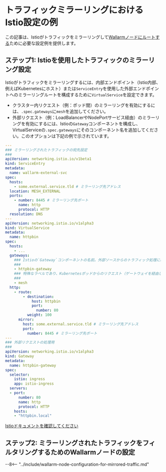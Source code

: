 # トラフィックミラーリングにおけるIstio設定の例

この記事は、Istioがトラフィックをミラーリングして[Wallarmノードにルートする](overview.md)ために必要な設定例を提供します。

## ステップ1: Istioを使用したトラフィックのミラーリング設定

Istioがトラフィックをミラーリングするには、内部エンドポイント（Istio内部、例えばKubernetesにホスト）または`ServiceEntry`を使用した外部エンドポイントへのミラーリングルートを構成するために`VirtualService`を設定できます。

* クラスター内リクエスト（例：ポッド間）のミラーリングを有効にするには、`.spec.gateways`に`mesh`を追加してください。
* 外部リクエスト（例：LoadBalancerやNodePortサービス経由）のミラーリングを有効にするには、Istioの`Gateway`コンポーネントを構成し、VirtualServiceの`.spec.gateways`にそのコンポーネント名を追加してください。このオプションは下記の例で示されています。

```yaml
---
### ミラーリングされたトラフィックの宛先設定
###
apiVersion: networking.istio.io/v1beta1
kind: ServiceEntry
metadata:
  name: wallarm-external-svc
spec:
  hosts:
    - some.external.service.tld # ミラーリング先アドレス
  location: MESH_EXTERNAL
  ports:
    - number: 8445 # ミラーリング先ポート
      name: http
      protocol: HTTP
  resolution: DNS
---
apiVersion: networking.istio.io/v1alpha3
kind: VirtualService
metadata:
  name: httpbin
spec:
  hosts:
    - ...
  gateways:
    ### Istioの`Gateway`コンポーネントの名前。外部ソースからのトラフィック処理に必要です
    ###
    - httpbin-gateway
    ### 特殊なラベルであり、Kubernetesポッドからのリクエスト（ゲートウェイを経由しないクラスター内通信）に対してこのVirtualServiceルートの動作を有効にします
    ###
    - mesh
  http:
    - route:
        - destination:
            host: httpbin
            port:
              number: 80
          weight: 100
      mirror:
        host: some.external.service.tld # ミラーリング先アドレス
        port:
          number: 8445 # ミラーリング先ポート
---
### 外部リクエストの処理用
###
apiVersion: networking.istio.io/v1alpha3
kind: Gateway
metadata:
  name: httpbin-gateway
spec:
  selector:
    istio: ingress
    app: istio-ingress
  servers:
  - port:
      number: 80
      name: http
      protocol: HTTP
    hosts:
    - "httpbin.local"
```

[Istioドキュメントを確認してください](https://istio.io/latest/docs/tasks/traffic-management/mirroring/)

## ステップ2: ミラーリングされたトラフィックをフィルタリングするためのWallarmノードの設定

--8<-- "../include/wallarm-node-configuration-for-mirrored-traffic.md"